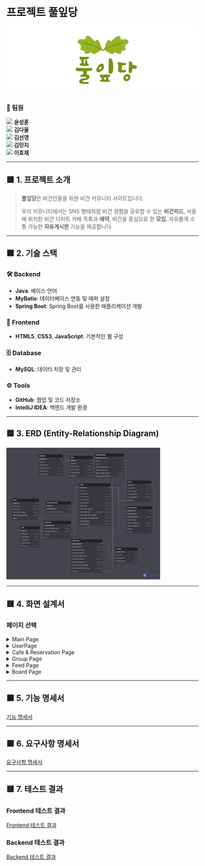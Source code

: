 # 프로젝트 풀잎당

<img src="/src/main/resources/static/images/Logo.png">

### 🔻 팀원 
[<img src="https://img.shields.io/badge/Github-Link-181717?logo=Github">](https://github.com/YunSHCode) **윤성훈**  
[<img src="https://img.shields.io/badge/Github-Link-181717?logo=Github">](https://github.com/05Daul) **김다울**  
[<img src="https://img.shields.io/badge/Github-Link-181717?logo=Github">](https://github.com/nao0963) **김선영**  
[<img src="https://img.shields.io/badge/Github-Link-181717?logo=Github">](https://github.com/netioz) **김민지**  
[<img src="https://img.shields.io/badge/Github-Link-181717?logo=Github">](https://github.com/7-Full-stackbackendLEEHYOJAE) **이효재**  

---

## 🟥 1. 프로젝트 소개

> **풀잎당**은 비건인들을 위한 비건 커뮤니티 사이트입니다. 
>
> 우리 커뮤니티에서는 SNS 형태처럼 비건 경험을 공유할 수 있는 **비건피드**, 서울에 위치한 비건 디저트 카페 목록과 **예약**, 비건을 중심으로 한 **모임**, 자유롭게 소통 가능한 **자유게시판** 기능을 제공합니다.

---

## 🟩 2. 기술 스택

### 🛠️ Backend
- **Java**: 베이스 언어
- **MyBatis**: 데이터베이스 연동 및 매퍼 설정
- **Spring Boot**: Spring Boot를 사용한 애플리케이션 개발

### 🎨 Frontend
- **HTML5**, **CSS3**, **JavaScript**: 기본적인 웹 구성

### 🗄️ Database
- **MySQL**: 데이터 저장 및 관리

### ⚙️ Tools
- **GitHub**: 협업 및 코드 저장소
- **IntelliJ IDEA**: 백엔드 개발 환경

---

## 🟦 3. ERD (Entity-Relationship Diagram)

<img src="/src/main/resources/static/images/ERD.png" alt="ERD Diagram" width="80%">

---

## 🟨 4. 화면 설계서

### 페이지 선택
<details>
  <summary>Main Page</summary>    
  <img src="/images/Main_page_1.png"/>    
</details>

<details>
  <summary>UserPage</summary>    
  <img src="/images/User_page_1.png"/>   
  <img src="/images/User_page_2.png"/>   
  <img src="/images/User_page_3.png"/>   
  <img src="/images/User_page4.png"/>   
</details>

<details>
  <summary>Cafe & Reservation Page</summary>    
<img src="/images/C&R_page_1.png"/>    
  <img src="/images/C&R_page_2.png"/> 
  <img src="/images/C&R_page_3.png"/> 
  <img src="/images/C&R_page_4.png"/> 
</details>

<details>
  <summary>Group Page</summary>    
<img src="/images/Group_page_1.png"/>    
  <img src="/images/Group_page_2.png"/>   
  <img src="/images/Group_page_3.png"/>   
  <img src="/images/Group_page_4.png"/>   
</details>

<details>
  <summary>Feed Page</summary>    
<img src="/images/Feed_page_1.jpg"/>    
  <img src="/images/Feed_page_2.jpg"/>    
  <img src="/images/Feed_page_3.jpg"/>    
  <img src="/images/Feed_page_4.jpg"/>    
  <img src="/images/Feed_page_5.jpg"/>    
  <img src="/images/Feed_page_6.jpg"/>    
  <img src="/images/Feed_page_7.jpg"/>    
  <img src="/images/Feed_page_8.jpg"/>    
</details>

<details>
  <summary>Board Page</summary>    
<img src="/images/Board_page_1.png"/>
  <img src="/images/Board_page_2.png"/>
  <img src="/images/Board_page_3.png"/>
  <img src="/images/Board_page_4.png"/>
</details>


---

## 🟧 5. 기능 명세서

[기능 명세서](https://docs.google.com/spreadsheets/d/1VlRIEm97TF-sAsTUuvemY0y4OFjPHJ-vdtcl8LMIWGc/edit?gid=1791406220#gid=1791406220)

---

## 🟪 6. 요구사항 명세서

[요구사항 명세서](https://docs.google.com/spreadsheets/d/1VlRIEm97TF-sAsTUuvemY0y4OFjPHJ-vdtcl8LMIWGc/edit?gid=1670477596#gid=1670477596)

---

## 🟨 7. 테스트 결과

### Frontend 테스트 결과
[Frontend 테스트 결과](https://docs.google.com/spreadsheets/d/1VlRIEm97TF-sAsTUuvemY0y4OFjPHJ-vdtcl8LMIWGc/edit?gid=1518302369#gid=1518302369)

### Backend 테스트 결과
[Backend 테스트 결과](https://docs.google.com/spreadsheets/d/1VlRIEm97TF-sAsTUuvemY0y4OFjPHJ-vdtcl8LMIWGc/edit?gid=475843754#gid=475843754)
